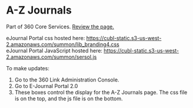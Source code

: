 # A-Z Journals
Part of 360 Core Services. <a href="https://rp8jq9jy4s.search.serialssolutions.com/ejp/?libHash=RP8JQ9JY4S#/?language=en-US">Review the page.</a>

eJournal Portal css hosted here: https://cubl-static.s3-us-west-2.amazonaws.com/summon/lib_branding4.css <br>
eJournal Portal JavaScript hosted here: https://cubl-static.s3-us-west-2.amazonaws.com/summon/sersol.js

To make updates:
<ol><li>Go to the 360 Link Administration Console.</li>
  <li>Go to E-Journal Portal 2.0</li>
    <li>These boxes control the display for the A-Z Journals page. The css file is on the top, and the js file is on the bottom.</li></ol>

